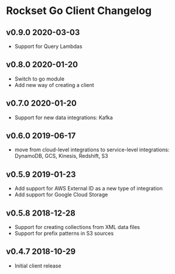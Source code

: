 # Rockset Go Client Changelog

## v0.9.0 2020-03-03
- Support for Query Lambdas

## v0.8.0 2020-01-20
- Switch to go module
- Add new way of creating a client

## v0.7.0 2020-01-20
- Support for new data integrations: Kafka

## v0.6.0 2019-06-17
- move from cloud-level integrations to service-level integrations: DynamoDB, GCS, Kinesis, Redshift, S3

## v0.5.9 2019-01-23
- Add support for AWS External ID as a new type of integration
- Add support for Google Cloud Storage

## v0.5.8 2018-12-28
- Support for creating collections from XML data files
- Support for prefix patterns in S3 sources

## v0.4.7 2018-10-29
- Initial client release
